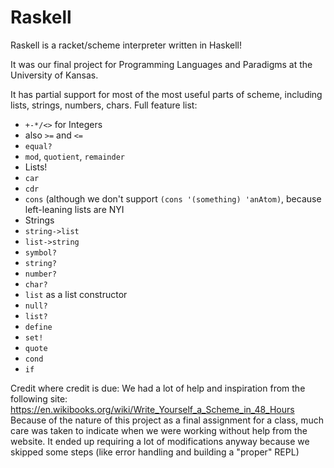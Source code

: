 # Raskell
Raskell is a racket/scheme interpreter written in Haskell!

It was our final project for Programming Languages and Paradigms at the University of Kansas.

It has partial support for most of the most useful parts of scheme, including lists, strings, numbers, chars.
Full feature list:
 * `+-*/<>` for Integers
 * also `>=` and `<=`
 * `equal?`
 * `mod`, `quotient`, `remainder`
 * Lists!
  * `car`
  * `cdr`
  * `cons` (although we don't support `(cons '(something) 'anAtom)`, because left-leaning lists are NYI
 * Strings
  * `string->list`
  * `list->string`
 * `symbol?`
 * `string?`
 * `number?`
 * `char?`
 * `list` as a list constructor
 * `null?`
 * `list?`
 * `define`
 * `set!`
 * `quote`
 * `cond`
 * `if`

Credit where credit is due: We had a lot of help and inspiration from the following site: https://en.wikibooks.org/wiki/Write_Yourself_a_Scheme_in_48_Hours
Because of the nature of this project as a final assignment for a class, much care was taken to indicate when we were working without help from the website. It ended up requiring a lot of modifications anyway because we skipped some steps (like error handling and building a "proper" REPL)
